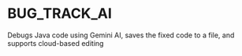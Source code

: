 # BUG_TRACK_AI
Debugs Java code using Gemini AI, saves the fixed code to a file, and supports cloud-based editing
